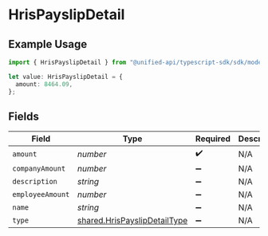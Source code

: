 # HrisPayslipDetail

## Example Usage

```typescript
import { HrisPayslipDetail } from "@unified-api/typescript-sdk/sdk/models/shared";

let value: HrisPayslipDetail = {
  amount: 8464.09,
};
```

## Fields

| Field                                                                               | Type                                                                                | Required                                                                            | Description                                                                         |
| ----------------------------------------------------------------------------------- | ----------------------------------------------------------------------------------- | ----------------------------------------------------------------------------------- | ----------------------------------------------------------------------------------- |
| `amount`                                                                            | *number*                                                                            | :heavy_check_mark:                                                                  | N/A                                                                                 |
| `companyAmount`                                                                     | *number*                                                                            | :heavy_minus_sign:                                                                  | N/A                                                                                 |
| `description`                                                                       | *string*                                                                            | :heavy_minus_sign:                                                                  | N/A                                                                                 |
| `employeeAmount`                                                                    | *number*                                                                            | :heavy_minus_sign:                                                                  | N/A                                                                                 |
| `name`                                                                              | *string*                                                                            | :heavy_minus_sign:                                                                  | N/A                                                                                 |
| `type`                                                                              | [shared.HrisPayslipDetailType](../../../sdk/models/shared/hrispayslipdetailtype.md) | :heavy_minus_sign:                                                                  | N/A                                                                                 |